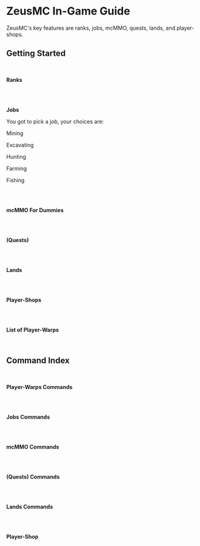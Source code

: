 # ZeusMC In-Game Guide

   ZeusMC's key features are ranks, jobs, mcMMO, quests, lands, and player-shops. 

## Getting Started

<br>

**Ranks**

</br>
<br>

**Jobs**

You got to pick a job, your choices are:

Mining

Excavating

Hunting

Farming

Fishing

</br>
<br>

**mcMMO For Dummies**

</br>
<br>

**(Quests)**

</br>
<br>

**Lands**

</br>
<br>

**Player-Shops**

</br>
<br>

**List of Player-Warps**

</br>

## Command Index

<br>

**Player-Warps Commands**

</br>
<br>

**Jobs Commands**

</br>
<br>

**mcMMO Commands**

</br>
<br>

**(Quests) Commands**

</br>
<br>

**Lands Commands**

</br>
<br>

**Player-Shop**

</br>
<!--stackedit_data:
eyJoaXN0b3J5IjpbLTQ2NjkyNzkwNiw1NTUyMTk5MjZdfQ==
-->